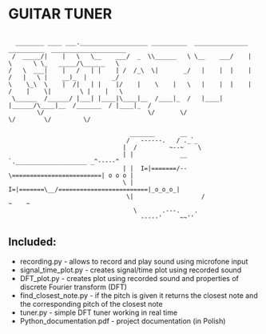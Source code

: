 # GUITAR TUNER
```

  ________ ____ ___.___________________ __________  _______________ __________  _____________________ 
 /  _____/|    |   \   \__    ___/  _  \\______   \ \__    ___/    |   \      \ \_   _____/\______   \
/   \  ___|    |   /   | |    | /  /_\  \|       _/   |    |  |    |   /   |   \ |    __)_  |       _/
\    \_\  \    |  /|   | |    |/    |    \    |   \   |    |  |    |  /    |    \|        \ |    |   \
 \______  /______/ |___| |____|\____|__  /____|_  /   |____|  |______/\____|__  /_______  / |____|_  /
        \/                             \/       \/                            \/        \/         \/ 

                                  _______       __
                                 /   ------.   / ._`_
                                |  /         ~--~    \
                                | |             __    `.____________________ _^-----^
                                | |  I=|=======/--\=========================| o o o |
                                \ |  I=|=======\__/=========================|_o_o_o_|
                                 \|                   /                       ~    ~
                                   \       .---.    .
                                     -----'     ~~''
```


## Included:
* recording.py - allows to record and play sound using microfone input
* signal_time_plot.py - creates signal/time plot using recorded sound
* DFT_plot.py - creates plot using recorded sound and properties of discrete Fourier transform (DFT)
* find_closest_note.py - if the pitch is given it returns the closest note and the corresponding pitch of the closest note
* tuner.py - simple DFT tuner working in real time
* Python_documentation.pdf - project documentation (in Polish)

